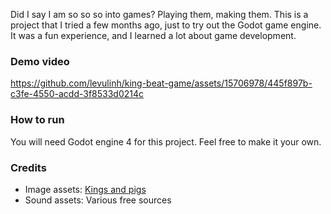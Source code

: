 Did I say I am so so so into games? Playing them, making them. This is a project that I tried a few months ago, just to try out the Godot game engine. It was a fun experience, and I learned a lot about game development.


### Demo video
https://github.com/levulinh/king-beat-game/assets/15706978/445f897b-c3fe-4550-acdd-3f8533d0214c

### How to run
You will need Godot engine 4 for this project. Feel free to make it your own.

### Credits
- Image assets: [Kings and pigs](https://pixelfrog-assets.itch.io/kings-and-pigs)
- Sound assets: Various free sources
